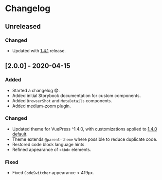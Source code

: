 # Changelog

## Unreleased
### Changed
- Updated with [1.4.1](https://github.com/vuejs/vuepress/tree/v1.4.1/packages/@vuepress/theme-default) release.

## [2.0.0] - 2020-04-15
### Added
- Started a changelog 😎.
- Added initial Storybook documentation for custom components.
- Added `BrowserShot` and `MetaDetails` components.
- Added [medium-zoom plugin](https://vuepress.github.io/en/plugins/medium-zoom/).

### Changed
- Updated theme for VuePress ^1.4.0, with customizations applied to [1.4.0 default](https://github.com/vuejs/vuepress/tree/v1.4.0/packages/@vuepress/theme-default).
- Theme extends `@parent-theme` where possible to reduce duplicate code.
- Restored code block language hints.
- Refined appearance of `<kbd>` elements.

### Fixed
- Fixed `CodeSwitcher` appearance < 419px.
